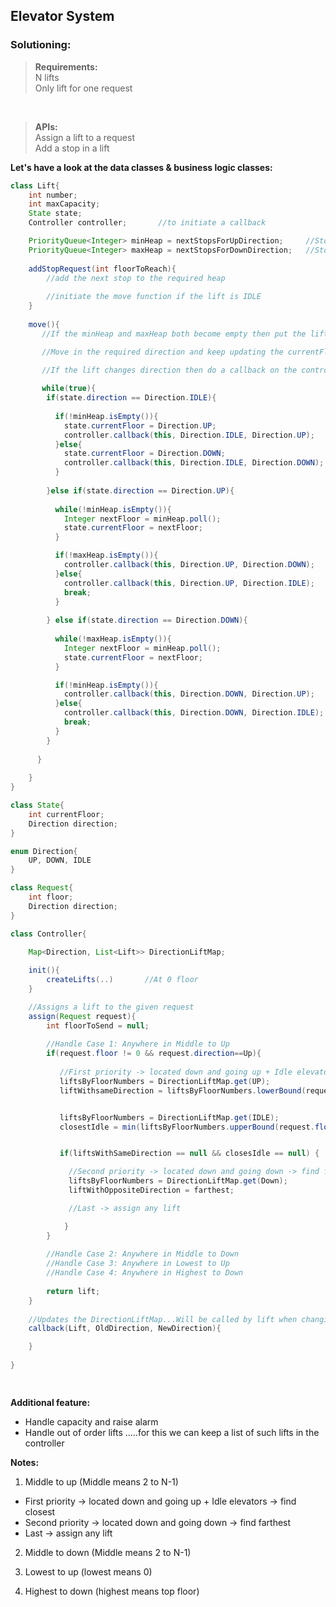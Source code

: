 ## Elevator System

### Solutioning:
 
> **Requirements:**  
> N lifts  
> Only lift for one request     

<br>

> **APIs:**  
> Assign a lift to a request   
> Add a stop in a lift

**Let's have a look at the data classes & business logic classes:**   

```java
class Lift{
    int number;
    int maxCapacity;
    State state;
    Controller controller;       //to initiate a callback

    PriorityQueue<Integer> minHeap = nextStopsForUpDirection;     //Stops above the curr postion of lift
    PriorityQueue<Integer> maxHeap = nextStopsForDownDirection;   //Stops below the curr postion of lift
    
    addStopRequest(int floorToReach){
        //add the next stop to the required heap
        
        //initiate the move function if the lift is IDLE
    }
    
    move(){
       //If the minHeap and maxHeap both become empty then put the lift in IDLE state

       //Move in the required direction and keep updating the currentFloor and direction

       //If the lift changes direction then do a callback on the controller
       
       while(true){
        if(state.direction == Direction.IDLE){
        
          if(!minHeap.isEmpty()){
            state.currentFloor = Direction.UP;
            controller.callback(this, Direction.IDLE, Direction.UP);
          }else{
            state.currentFloor = Direction.DOWN;
            controller.callback(this, Direction.IDLE, Direction.DOWN);
          }
          
        }else if(state.direction == Direction.UP){
        
          while(!minHeap.isEmpty()){
            Integer nextFloor = minHeap.poll();
            state.currentFloor = nextFloor;
          }

          if(!maxHeap.isEmpty()){
            controller.callback(this, Direction.UP, Direction.DOWN);
          }else{
            controller.callback(this, Direction.UP, Direction.IDLE);
            break;
          }
          
        } else if(state.direction == Direction.DOWN){
        
          while(!maxHeap.isEmpty()){
            Integer nextFloor = minHeap.poll();
            state.currentFloor = nextFloor;
          }

          if(!minHeap.isEmpty()){
            controller.callback(this, Direction.DOWN, Direction.UP);
          }else{
            controller.callback(this, Direction.DOWN, Direction.IDLE);
            break;
          }
        } 
        
      }
      
    }
}

class State{
    int currentFloor;
    Direction direction;
}

enum Direction{
    UP, DOWN, IDLE
}

class Request{
    int floor;
    Direction direction;
}

class Controller{

    Map<Direction, List<Lift>> DirectionLiftMap;    
                                                  
    init(){
        createLifts(..)       //At 0 floor
    }

    //Assigns a lift to the given request
    assign(Request request){
        int floorToSend = null;
        
        //Handle Case 1: Anywhere in Middle to Up
        if(request.floor != 0 && request.direction==Up){    
        
           //First priority -> located down and going up + Idle elevators -> find closest  
           liftsByFloorNumbers = DirectionLiftMap.get(UP);
           liftWithsameDirection = liftsByFloorNumbers.lowerBound(request.floorNumber); // iterate on list -> find floor which is closest and below request Floor 


           liftsByFloorNumbers = DirectionLiftMap.get(IDLE);
           closestIdle = min(liftsByFloorNumbers.upperBound(request.floorNumber), liftsByFloorNumbers.lowerBound(request.floorNumber));


           if(liftsWithSameDirection == null && closesIdle == null) {

             //Second priority -> located down and going down -> find farthest
             liftsByFloorNumbers = DirectionLiftMap.get(Down);
             liftWithOppositeDirection = farthest;

             //Last -> assign any lift 

            } 
        }
        
        //Handle Case 2: Anywhere in Middle to Down
        //Handle Case 3: Anywhere in Lowest to Up
        //Handle Case 4: Anywhere in Highest to Down
        
        return lift;
    }
    
    //Updates the DirectionLiftMap...Will be called by lift when changing direction
    callback(Lift, OldDirection, NewDirection){

    }
        
}

   

```  

**Additional feature:**  
- Handle capacity and raise alarm
- Handle out of order lifts .....for this we can keep a list of such lifts in the controller


**Notes:**  

1) Middle to up (Middle means 2 to N-1) 
- First priority -> located down and going up + Idle elevators -> find closest  
- Second priority -> located down and going down -> find farthest  
- Last -> assign any lift 

2) Middle to down (Middle means 2 to N-1)  

3) Lowest to up (lowest means 0)  

4) Highest to down (highest means top floor)  

 
